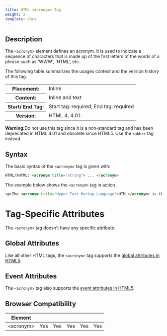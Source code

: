 ```yaml
---
title: HTML <acronym> Tag
weight: 2
template: docs
---	
```

## Description

The `<acronym>` element defines an acronym. It is used to indicate a sequence of characters that is made up of the first letters of the words of a phrase such as 'WWW', 'HTML', etc.

The following table summarizes the usages context and the version history of this tag.

<table style="width:100%">
  <tr>
    <th>Placement:</th>
    <td>Inline</td>
  </tr>
  <tr>
    <th>Content:</th>	
    <td>Inline and text</td>
  </tr>
  <tr>
    <th>Start/ End Tag:</th>
    <td>Start tag: required, End tag: required</td>
  </tr>
    <tr>
    <th>Version:</th>
    <td>HTML 4, 4.01</td>
  </tr>
</table>	

<div class="important">
<p><strong>Warning:</strong>Do not use this tag since it is a non-standard tag and has been deprecated in HTML 4.01 and obsolete since HTML5. Use the <code>&lt;abbr&gt;</code> tag instead. </p>
</div>

## Syntax

The basic syntax of the `<acronym>` tag is given with:

```html
HTML/XHTML: <acronym title="string"> ... </acronym>
```

The example below shows the `<acronym>` tag in action.

```html
<p>The <acronym title="Hyper Text Markup Language">HTML</acronym> is the publishing language of the World Wide Web.</p>
```

# Tag-Specific Attributes
The <code>&lt;acronym&gt;</code> tag doesn't have any specific attribute.

## Global Attributes

Like all other HTML tags, the `<acronym>` tag supports the [global attributes in HTML5](https://www.tutorialrepublic.com/html-reference/html5-global-attributes.php).

## Event Attributes

The `<acronym>` tag also supports the [event attributes in HTML5](https://www.tutorialrepublic.com/html-reference/html5-event-attributes.php).

## Browser Compatibility
|  Element |<i class="chrome"></i>    | <i class="ie"></i>   | <i class="firefox"></i>   |  <i class="safari"></i>  | <i class="opera"></i>   |
| ------------ | ------------ | ------------ | ------------ | ------------ | ------------ |
| &lt;acronym&gt;  |Yes   |Yes   |Yes   |Yes   |Yes   |

